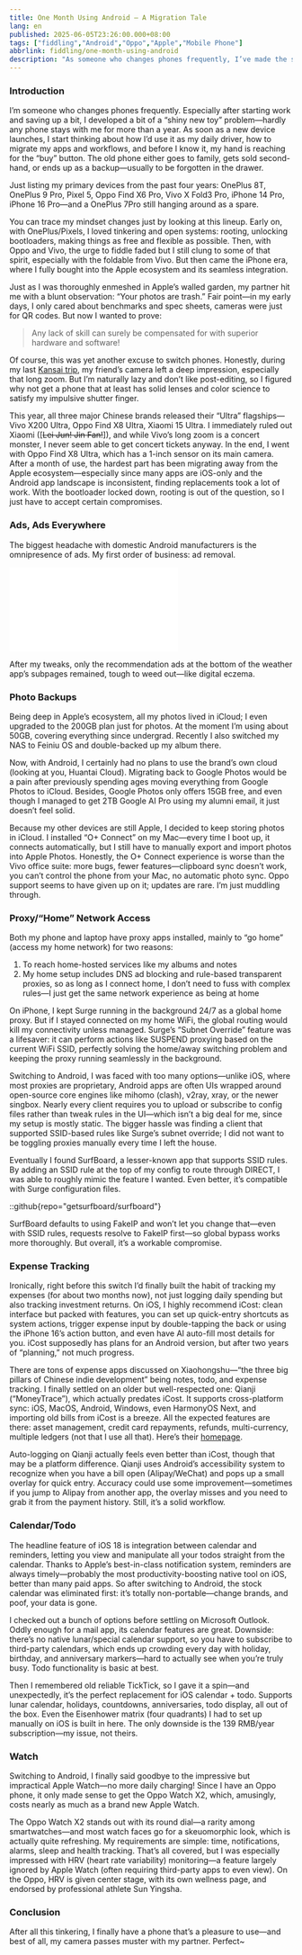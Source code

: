 ```yaml
---
title: One Month Using Android – A Migration Tale
lang: en
published: 2025-06-05T23:26:00.000+08:00
tags: ["fiddling","Android","Oppo","Apple","Mobile Phone"]
abbrlink: fiddling/one-month-using-android
description: "As someone who changes phones frequently, I’ve made the switch from OnePlus to iPhone, gradually shifting from the joy of tinkering to a reliance on ecosystems. Recently, at the suggestion of my partner, I picked up an Oppo Find X8 Ultra, mainly to upgrade my photography game. Although deeply ingrained in the Apple ecosystem, migrating apps made me realize the Android app landscape is still hit-or-miss and searching for alternatives can be a challenge. After a month, the friction and adaptation between platforms has been palpable."
---
```

### Introduction

I’m someone who changes phones frequently. Especially after starting work and saving up a bit, I developed a bit of a “shiny new toy” problem—hardly any phone stays with me for more than a year. As soon as a new device launches, I start thinking about how I’d use it as my daily driver, how to migrate my apps and workflows, and before I know it, my hand is reaching for the “buy” button. The old phone either goes to family, gets sold second-hand, or ends up as a backup—usually to be forgotten in the drawer.

Just listing my primary devices from the past four years: OnePlus 8T, OnePlus 9 Pro, Pixel 5, Oppo Find X6 Pro, Vivo X Fold3 Pro, iPhone 14 Pro, iPhone 16 Pro—and a OnePlus 7Pro still hanging around as a spare.

You can trace my mindset changes just by looking at this lineup. Early on, with OnePlus/Pixels, I loved tinkering and open systems: rooting, unlocking bootloaders, making things as free and flexible as possible. Then, with Oppo and Vivo, the urge to fiddle faded but I still clung to some of that spirit, especially with the foldable from Vivo. But then came the iPhone era, where I fully bought into the Apple ecosystem and its seamless integration.

Just as I was thoroughly enmeshed in Apple’s walled garden, my partner hit me with a blunt observation: “Your photos are trash.” Fair point—in my early days, I only cared about benchmarks and spec sheets, cameras were just for QR codes. But now I wanted to prove:

> Any lack of skill can surely be compensated for with superior hardware and software!

Of course, this was yet another excuse to switch phones. Honestly, during my last [Kansai trip](/en/travels/kansai-202504), my friend’s camera left a deep impression, especially that long zoom. But I’m naturally lazy and don’t like post-editing, so I figured why not get a phone that at least has solid lenses and color science to satisfy my impulsive shutter finger.

This year, all three major Chinese brands released their “Ultra” flagships—Vivo X200 Ultra, Oppo Find X8 Ultra, Xiaomi 15 Ultra. I immediately ruled out Xiaomi ([<del>Lei Jun! Jin Fan!</del>]), and while Vivo’s long zoom is a concert monster, I never seem able to get concert tickets anyway. In the end, I went with Oppo Find X8 Ultra, which has a 1-inch sensor on its main camera. After a month of use, the hardest part has been migrating away from the Apple ecosystem—especially since many apps are iOS-only and the Android app landscape is inconsistent, finding replacements took a lot of work. With the bootloader locked down, rooting is out of the question, so I just have to accept certain compromises.

### Ads, Ads Everywhere

The biggest headache with domestic Android manufacturers is the omnipresence of ads. My first order of business: ad removal.

<iframe src="//player.bilibili.com/player.html?isOutside=true&aid=113746622021969&bvid=BV18c6JYLEmw&cid=27626637570&p=1&autoplay=0" scrolling="no" border="0" frameborder="no" framespacing="0" allowfullscreen="true"></iframe>

After my tweaks, only the recommendation ads at the bottom of the weather app’s subpages remained, tough to weed out—like digital eczema.

### Photo Backups

Being deep in Apple’s ecosystem, all my photos lived in iCloud; I even upgraded to the 200GB plan just for photos. At the moment I’m using about 50GB, covering everything since undergrad. Recently I also switched my NAS to Feiniu OS and double-backed up my album there.

Now, with Android, I certainly had no plans to use the brand’s own cloud (looking at you, Huantai Cloud). Migrating back to Google Photos would be a pain after previously spending ages moving everything from Google Photos to iCloud. Besides, Google Photos only offers 15GB free, and even though I managed to get 2TB Google AI Pro using my alumni email, it just doesn’t feel solid.

Because my other devices are still Apple, I decided to keep storing photos in iCloud. I installed “O+ Connect” on my Mac—every time I boot up, it connects automatically, but I still have to manually export and import photos into Apple Photos. Honestly, the O+ Connect experience is worse than the Vivo office suite: more bugs, fewer features—clipboard sync doesn’t work, you can’t control the phone from your Mac, no automatic photo sync. Oppo support seems to have given up on it; updates are rare. I’m just muddling through.

### Proxy/“Home” Network Access

Both my phone and laptop have proxy apps installed, mainly to “go home” (access my home network) for two reasons:
1. To reach home-hosted services like my albums and notes
2. My home setup includes DNS ad blocking and rule-based transparent proxies, so as long as I connect home, I don’t need to fuss with complex rules—I just get the same network experience as being at home

On iPhone, I kept Surge running in the background 24/7 as a global home proxy. But if I stayed connected on my home WiFi, the global routing would kill my connectivity unless managed. Surge’s “Subnet Override” feature was a lifesaver: it can perform actions like SUSPEND proxying based on the current WiFi SSID, perfectly solving the home/away switching problem and keeping the proxy running seamlessly in the background.

Switching to Android, I was faced with too many options—unlike iOS, where most proxies are proprietary, Android apps are often UIs wrapped around open-source core engines like mihomo (clash), v2ray, xray, or the newer singbox. Nearly every client requires you to upload or subscribe to config files rather than tweak rules in the UI—which isn’t a big deal for me, since my setup is mostly static. The bigger hassle was finding a client that supported SSID-based rules like Surge’s subnet override; I did not want to be toggling proxies manually every time I left the house.

Eventually I found SurfBoard, a lesser-known app that supports SSID rules. By adding an SSID rule at the top of my config to route through DIRECT, I was able to roughly mimic the feature I wanted. Even better, it’s compatible with Surge configuration files.

::github{repo="getsurfboard/surfboard"}

SurfBoard defaults to using FakeIP and won’t let you change that—even with SSID rules, requests resolve to FakeIP first—so global bypass works more thoroughly. But overall, it’s a workable compromise.

### Expense Tracking

Ironically, right before this switch I’d finally built the habit of tracking my expenses (for about two months now), not just logging daily spending but also tracking investment returns. On iOS, I highly recommend iCost: clean interface but packed with features, you can set up quick-entry shortcuts as system actions, trigger expense input by double-tapping the back or using the iPhone 16’s action button, and even have AI auto-fill most details for you. iCost supposedly has plans for an Android version, but after two years of “planning,” not much progress.

There are tons of expense apps discussed on Xiaohongshu—“the three big pillars of Chinese indie development” being notes, todo, and expense tracking. I finally settled on an older but well-respected one: Qianji (“MoneyTrace”), which actually predates iCost. It supports cross-platform sync: iOS, MacOS, Android, Windows, even HarmonyOS Next, and importing old bills from iCost is a breeze. All the expected features are there: asset management, credit card repayments, refunds, multi-currency, multiple ledgers (not that I use all that). Here’s their [homepage](https://qianjiapp.com).

Auto-logging on Qianji actually feels even better than iCost, though that may be a platform difference. Qianji uses Android’s accessibility system to recognize when you have a bill open (Alipay/WeChat) and pops up a small overlay for quick entry. Accuracy could use some improvement—sometimes if you jump to Alipay from another app, the overlay misses and you need to grab it from the payment history. Still, it’s a solid workflow.

### Calendar/Todo

The headline feature of iOS 18 is integration between calendar and reminders, letting you view and manipulate all your todos straight from the calendar. Thanks to Apple’s best-in-class notification system, reminders are always timely—probably the most productivity-boosting native tool on iOS, better than many paid apps. So after switching to Android, the stock calendar was eliminated first: it’s totally non-portable—change brands, and poof, your data is gone.

I checked out a bunch of options before settling on Microsoft Outlook. Oddly enough for a mail app, its calendar features are great. Downside: there’s no native lunar/special calendar support, so you have to subscribe to third-party calendars, which ends up crowding every day with holiday, birthday, and anniversary markers—hard to actually see when you’re truly busy. Todo functionality is basic at best.

Then I remembered old reliable TickTick, so I gave it a spin—and unexpectedly, it’s the perfect replacement for iOS calendar + todo. Supports lunar calendar, holidays, countdowns, anniversaries, todo display, all out of the box. Even the Eisenhower matrix (four quadrants) I had to set up manually on iOS is built in here. The only downside is the 139 RMB/year subscription—my issue, not theirs.

### Watch

Switching to Android, I finally said goodbye to the impressive but impractical Apple Watch—no more daily charging! Since I have an Oppo phone, it only made sense to get the Oppo Watch X2, which, amusingly, costs nearly as much as a brand new Apple Watch.

The Oppo Watch X2 stands out with its round dial—a rarity among smartwatches—and most watch faces go for a skeuomorphic look, which is actually quite refreshing. My requirements are simple: time, notifications, alarms, sleep and health tracking. That’s all covered, but I was especially impressed with HRV (heart rate variability) monitoring—a feature largely ignored by Apple Watch (often requiring third-party apps to even view). On the Oppo, HRV is given center stage, with its own wellness page, and endorsed by professional athlete Sun Yingsha.

### Conclusion

After all this tinkering, I finally have a phone that’s a pleasure to use—and best of all, my camera passes muster with my partner. Perfect~
